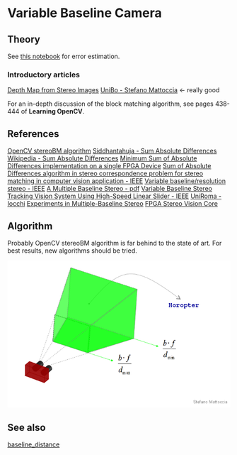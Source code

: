 # Variable Baseline Camera

## Theory

See [this notebook](http://nbviewer.ipython.org/github/team-diana/team-diana.github.io/blob/master/extra/notebooks/variable_baseline.ipynb) for error estimation.

### Introductory articles

[Depth Map from Stereo Images](http://opencv-python-tutroals.readthedocs.org/en/latest/py_tutorials/py_calib3d/py_depthmap/py_depthmap.html)
[UniBo - Stefano Mattoccia](http://vision.deis.unibo.it/~smatt/Seminars/StereoVision.pdf) <- really good

For an in-depth discussion of the block matching algorithm, see pages 438-444 of **Learning OpenCV**.

## References

[OpenCV stereoBM algorithm](https://github.com/Itseez/opencv/blob/master/modules/calib3d/src/stereobm.cpp)
[Siddhantahuja - Sum Absolute Differences](https://siddhantahuja.wordpress.com/tag/sum-of-absolute-differences-sad/)
[Wikipedia - Sum Absolute Differences](http://en.wikipedia.org/wiki/Sum_of_absolute_differences)
[Minimum Sum of Absolute Differences implementation on a single FPGA Device](http://www.uco.es/~el1olbuj/papers/Minimum%20Sum%20of%20Absolute%20Differences%20Implementation%20in%20a%20Single%20FPGA%20Device.pdf)
[Sum of Absolute Differences algorithm in stereo correspondence problem for stereo matching in computer vision application - IEEE](http://ieeexplore.ieee.org/xpl/login.jsp?tp=&arnumber=5565062&url=http%3A%2F%2Fieeexplore.ieee.org%2Fxpls%2Fabs_all.jsp%3Farnumber%3D5565062)
[Variable baseline/resolution stereo - IEEE](http://ieeexplore.ieee.org/xpl/login.jsp?tp=&arnumber=4587671&url=http%3A%2F%2Fieeexplore.ieee.org%2Fxpls%2Fabs_all.jsp%3Farnumber%3D4587671)
[A Multiple Baseline Stereo - pdf](https://www.ri.cmu.edu/pub_files/pub2/okutomi_m_1993_1/okutomi_m_1993_1.pdf)
[Variable Baseline Stereo Tracking Vision System Using High-Speed Linear Slider - IEEE](http://ieeexplore.ieee.org/xpl/login.jsp?tp=&arnumber=1570337&url=http%3A%2F%2Fieeexplore.ieee.org%2Fiel5%2F10495%2F33250%2F01570337.pdf%3Farnumber%3D1570337)
[UniRoma - Iocchi](http://www.dis.uniroma1.it/~iocchi/stereo3d/)
[Experiments in Multiple-Baseline Stereo](http://www.dtic.mil/dtic/tr/fulltext/u2/a261415.pdf)
[FPGA Stereo Vision Core](http://danstrother.com/2011/06/10/fpga-stereo-vision-core-released/)

## Algorithm

Probably OpenCV stereoBM algorithm is far behind to the state of art. For best results, new algorithms should be tried.


![horopter](/uploads/stefano_mattoccia_1.png)

## See also

[baseline_distance](baseline_distance.md)

